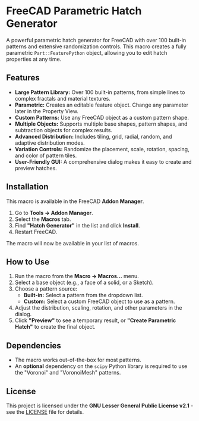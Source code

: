 # FreeCAD Parametric Hatch Generator

A powerful parametric hatch generator for FreeCAD with over 100 built-in patterns and extensive randomization controls. This macro creates a fully parametric `Part::FeaturePython` object, allowing you to edit hatch properties at any time.



## Features
- **Large Pattern Library:** Over 100 built-in patterns, from simple lines to complex fractals and material textures.
- **Parametric:** Creates an editable feature object. Change any parameter later in the Property View.
- **Custom Patterns:** Use any FreeCAD object as a custom pattern shape.
- **Multiple Objects:** Supports multiple base shapes, pattern shapes, and subtraction objects for complex results.
- **Advanced Distribution:** Includes tiling, grid, radial, random, and adaptive distribution modes.
- **Variation Controls:** Randomize the placement, scale, rotation, spacing, and color of pattern tiles.
- **User-Friendly GUI:** A comprehensive dialog makes it easy to create and preview hatches.

## Installation
This macro is available in the FreeCAD **Addon Manager**.
1.  Go to **Tools → Addon Manager**.
2.  Select the **Macros** tab.
3.  Find **"Hatch Generator"** in the list and click **Install**.
4.  Restart FreeCAD.

The macro will now be available in your list of macros.

## How to Use
1.  Run the macro from the **Macro → Macros...** menu.
2.  Select a base object (e.g., a face of a solid, or a Sketch).
3.  Choose a pattern source:
    - **Built-in:** Select a pattern from the dropdown list.
    - **Custom:** Select a custom FreeCAD object to use as a pattern.
4.  Adjust the distribution, scaling, rotation, and other parameters in the dialog.
5.  Click **"Preview"** to see a temporary result, or **"Create Parametric Hatch"** to create the final object.

## Dependencies
- The macro works out-of-the-box for most patterns.
- An **optional** dependency on the `scipy` Python library is required to use the "Voronoi" and "VoronoiMesh" patterns.

## License
This project is licensed under the **GNU Lesser General Public License v2.1** - see the [LICENSE](LICENSE) file for details.
